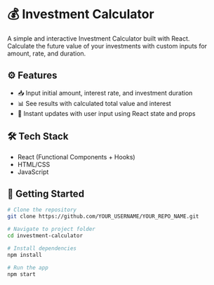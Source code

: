 # 💰 Investment Calculator

A simple and interactive Investment Calculator built with React.  
Calculate the future value of your investments with custom inputs for amount, rate, and duration.

## ⚙️ Features

- 📥 Input initial amount, interest rate, and investment duration
- 📊 See results with calculated total value and interest
- 🔄 Instant updates with user input using React state and props

## 🛠️ Tech Stack

- React (Functional Components + Hooks)
- HTML/CSS
- JavaScript

## 🚀 Getting Started

```bash
# Clone the repository
git clone https://github.com/YOUR_USERNAME/YOUR_REPO_NAME.git

# Navigate to project folder
cd investment-calculator

# Install dependencies
npm install

# Run the app
npm start
